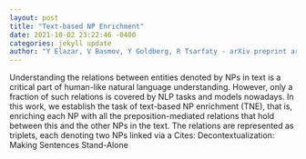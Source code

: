 ```yaml
--- 
layout: post 
title: "Text-based NP Enrichment" 
date: 2021-10-02 23:22:46 -0400 
categories: jekyll update 
author: "Y Elazar, V Basmov, Y Goldberg, R Tsarfaty - arXiv preprint arXiv:2109.12085, 2021" 
--- 
```

Understanding the relations between entities denoted by NPs in text is a critical part of human-like natural language understanding. However, only a fraction of such relations is covered by NLP tasks and models nowadays. In this work, we establish the task of text-based NP enrichment (TNE), that is, enriching each NP with all the preposition-mediated relations that hold between this and the other NPs in the text. The relations are represented as triplets, each denoting two NPs linked via a Cites: Decontextualization: Making Sentences Stand-Alone